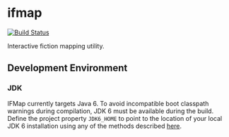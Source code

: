 # ifmap

[![Build Status][travis-image]][travis-link]

Interactive fiction mapping utility.

## Development Environment

### JDK

IFMap currently targets Java 6.  To avoid incompatible boot classpath warnings during compilation, JDK 6 must be available during the build.  Define the project property `JDK6_HOME` to point to the location of your local JDK 6 installation using any of the methods described [here](https://docs.gradle.org/current/userguide/build_environment.html).

[travis-image]: https://travis-ci.org/ssoloff/ifmap.svg?branch=master
[travis-link]: https://travis-ci.org/ssoloff/ifmap
